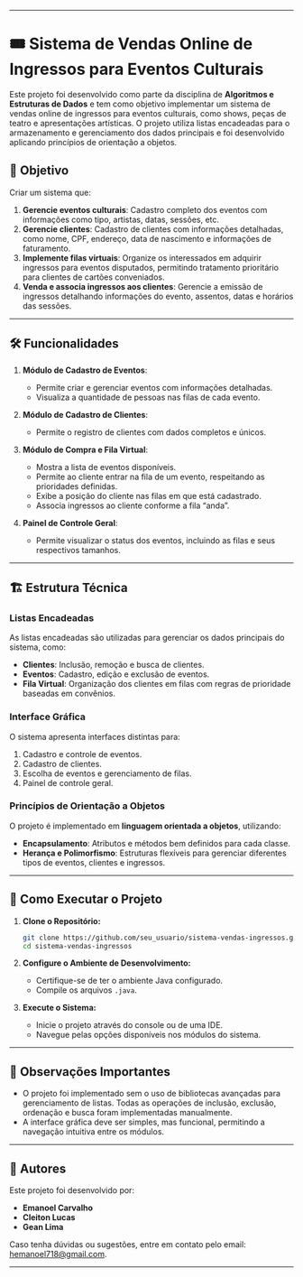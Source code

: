 
---

# 🎟 Sistema de Vendas Online de Ingressos para Eventos Culturais

Este projeto foi desenvolvido como parte da disciplina de **Algoritmos e Estruturas de Dados** e tem como objetivo implementar um sistema de vendas online de ingressos para eventos culturais, como shows, peças de teatro e apresentações artísticas. O projeto utiliza listas encadeadas para o armazenamento e gerenciamento dos dados principais e foi desenvolvido aplicando princípios de orientação a objetos.

## 🎯 Objetivo

Criar um sistema que:
1. **Gerencie eventos culturais**: Cadastro completo dos eventos com informações como tipo, artistas, datas, sessões, etc.
2. **Gerencie clientes**: Cadastro de clientes com informações detalhadas, como nome, CPF, endereço, data de nascimento e informações de faturamento.
3. **Implemente filas virtuais**: Organize os interessados em adquirir ingressos para eventos disputados, permitindo tratamento prioritário para clientes de cartões conveniados.
4. **Venda e associa ingressos aos clientes**: Gerencie a emissão de ingressos detalhando informações do evento, assentos, datas e horários das sessões.

---

## 🛠️ Funcionalidades

1. **Módulo de Cadastro de Eventos**:
   - Permite criar e gerenciar eventos com informações detalhadas.
   - Visualiza a quantidade de pessoas nas filas de cada evento.

2. **Módulo de Cadastro de Clientes**:
   - Permite o registro de clientes com dados completos e únicos.

3. **Módulo de Compra e Fila Virtual**:
   - Mostra a lista de eventos disponíveis.
   - Permite ao cliente entrar na fila de um evento, respeitando as prioridades definidas.
   - Exibe a posição do cliente nas filas em que está cadastrado.
   - Associa ingressos ao cliente conforme a fila “anda”.

4. **Painel de Controle Geral**:
   - Permite visualizar o status dos eventos, incluindo as filas e seus respectivos tamanhos.

---

## 🏗️ Estrutura Técnica

### Listas Encadeadas
As listas encadeadas são utilizadas para gerenciar os dados principais do sistema, como:
- **Clientes**: Inclusão, remoção e busca de clientes.
- **Eventos**: Cadastro, edição e exclusão de eventos.
- **Fila Virtual**: Organização dos clientes em filas com regras de prioridade baseadas em convênios.

### Interface Gráfica
O sistema apresenta interfaces distintas para:
1. Cadastro e controle de eventos.
2. Cadastro de clientes.
3. Escolha de eventos e gerenciamento de filas.
4. Painel de controle geral.

### Princípios de Orientação a Objetos
O projeto é implementado em **linguagem orientada a objetos**, utilizando:
- **Encapsulamento**: Atributos e métodos bem definidos para cada classe.
- **Herança e Polimorfismo**: Estruturas flexíveis para gerenciar diferentes tipos de eventos, clientes e ingressos.

---

## 🚀 Como Executar o Projeto

1. **Clone o Repositório:**
   ```bash
   git clone https://github.com/seu_usuario/sistema-vendas-ingressos.git
   cd sistema-vendas-ingressos
   ```

2. **Configure o Ambiente de Desenvolvimento:**
   - Certifique-se de ter o ambiente Java configurado.
   - Compile os arquivos `.java`.

3. **Execute o Sistema:**
   - Inicie o projeto através do console ou de uma IDE.
   - Navegue pelas opções disponíveis nos módulos do sistema.

---

## 📜 Observações Importantes

- O projeto foi implementado sem o uso de bibliotecas avançadas para gerenciamento de listas. Todas as operações de inclusão, exclusão, ordenação e busca foram implementadas manualmente.
- A interface gráfica deve ser simples, mas funcional, permitindo a navegação intuitiva entre os módulos.

---

## 👥 Autores

Este projeto foi desenvolvido por:
- **Emanoel Carvalho**  
- **Cleiton Lucas**  
- **Gean Lima**

Caso tenha dúvidas ou sugestões, entre em contato pelo email: [hemanoel718@gmail.com](mailto:hemanoel718@gmail.com).

--- 